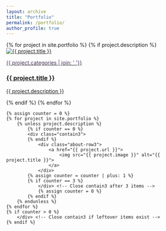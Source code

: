 ```yaml
---
layout: archive
title: "Portfolio"
permalink: /portfolio/
author_profile: true
---
```


<div class="container">
    <!-- Projects WITH descriptions -->
    <div class="projects-with-descriptions">
        {% for project in site.portfolio %}
            {% if project.description %}
            <div class="about-row">
                <a href="{{ project.url }}">
                    <div class="row-image">
                        <img src="{{ project.image }}" alt="{{ project.title }}">
                    </div>
                </a>
                <a href="{{ project.url }}">
                    <div class="row-text">
                        <p style="color: #472E56"> {{ project.categories | join: ' '}}</p>
                        <h3>{{ project.title }}</h3>
                        <p>{{ project.description }}</p>
                    </div>
                </a>
            </div>
            {% endif %}
        {% endfor %}
    </div>

    {% assign counter = 0 %}
    {% for project in site.portfolio %}
        {% unless project.description %}
            {% if counter == 0 %}
            <div class="contain3">
            {% endif %}
                <div class="about-row3">
                    <a href="{{ project.url }}">
                        <img src="{{ project.image }}" alt="{{ project.title }}">
                    </a>  
                </div>
            {% assign counter = counter | plus: 1 %}
            {% if counter == 3 %}
                </div> <!-- Close contain3 after 3 items -->
                {% assign counter = 0 %}
            {% endif %}
        {% endunless %}
    {% endfor %}
    {% if counter > 0 %}
        </div> <!-- Close contain3 if leftover items exist -->
    {% endif %}
</div>
